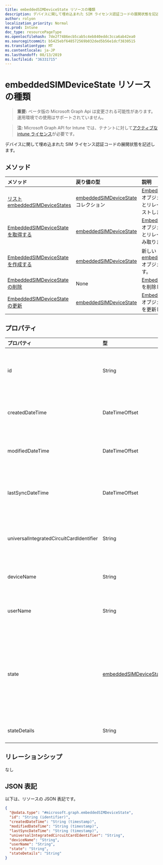 ```yaml
---
title: embeddedSIMDeviceState リソースの種類
description: デバイスに関して埋め込まれた SIM ライセンス認証コードの展開状態を記述します。
author: rolyon
localization_priority: Normal
ms.prod: Intune
doc_type: resourcePageType
ms.openlocfilehash: 7de2f7486ecb5cab5c4eb840eddc3cca6ab42ea0
ms.sourcegitcommit: b5425ebf648572569b032ded5b56e1dcf3830515
ms.translationtype: MT
ms.contentlocale: ja-JP
ms.lasthandoff: 08/13/2019
ms.locfileid: "36331715"
---
```

# <a name="embeddedsimdevicestate-resource-type"></a>embeddedSIMDeviceState リソースの種類

> **重要:** ベータ版の Microsoft Graph Api は変更される可能性があります。運用環境での使用はサポートされていません。

> **注:** Microsoft Graph API for Intune では、テナントに対して[アクティブな intune ライセンス](https://go.microsoft.com/fwlink/?linkid=839381)が必要です。

デバイスに関して埋め込まれた SIM ライセンス認証コードの展開状態を記述します。

## <a name="methods"></a>メソッド
|メソッド|戻り値の型|説明|
|:---|:---|:---|
|[リスト embeddedSIMDeviceStates](../api/intune-esim-embeddedsimdevicestate-list.md)|[embeddedSIMDeviceState](../resources/intune-esim-embeddedsimdevicestate.md)コレクション|[EmbeddedSIMDeviceState](../resources/intune-esim-embeddedsimdevicestate.md)オブジェクトのプロパティとリレーションシップをリストします。|
|[EmbeddedSIMDeviceState を取得する](../api/intune-esim-embeddedsimdevicestate-get.md)|[embeddedSIMDeviceState](../resources/intune-esim-embeddedsimdevicestate.md)|[EmbeddedSIMDeviceState](../resources/intune-esim-embeddedsimdevicestate.md)オブジェクトのプロパティとリレーションシップを読み取ります。|
|[EmbeddedSIMDeviceState を作成する](../api/intune-esim-embeddedsimdevicestate-create.md)|[embeddedSIMDeviceState](../resources/intune-esim-embeddedsimdevicestate.md)|新しい[embeddedSIMDeviceState](../resources/intune-esim-embeddedsimdevicestate.md)オブジェクトを作成します。|
|[EmbeddedSIMDeviceState の削除](../api/intune-esim-embeddedsimdevicestate-delete.md)|None|[EmbeddedSIMDeviceState](../resources/intune-esim-embeddedsimdevicestate.md)を削除します。|
|[EmbeddedSIMDeviceState の更新](../api/intune-esim-embeddedsimdevicestate-update.md)|[embeddedSIMDeviceState](../resources/intune-esim-embeddedsimdevicestate.md)|[EmbeddedSIMDeviceState](../resources/intune-esim-embeddedsimdevicestate.md)オブジェクトのプロパティを更新します。|

## <a name="properties"></a>プロパティ
|プロパティ|型|説明|
|:---|:---|:---|
|id|String|埋め込まれている SIM デバイスの状態を表す一意の識別子です。 作成時に割り当てられたシステム生成値。|
|createdDateTime|DateTimeOffset|埋め込み SIM デバイスの状態が作成された時刻。 サービス側を生成しました。|
|modifiedDateTime|DateTimeOffset|埋め込み SIM デバイスの状態が最後に変更された時刻。 サービス側を更新しました。|
|lastSyncDateTime|DateTimeOffset|埋め込まれた SIM デバイスが最後にチェックインされた時刻。 サービス側を更新しました。|
|universalIntegratedCircuitCardIdentifier|String|プロファイルが展開されるハードウェアを識別するユニバーサル統合回路カード識別子 (UICCID)。|
|deviceName|String|サブスクリプションが準備されたデバイス名 (デスクトップの例: JOE)|
|userName|String|サブスクリプションが準備されたユーザー名 (joe@contoso.com など)|
|state|[embeddedSIMDeviceStateValue](../resources/intune-esim-embeddedsimdevicestatevalue.md)|デバイスに適用されるプロファイル操作の状態。 可能な値は、`notEvaluated`、`failed`、`installing`、`installed`、`deleting`、`error`、`deleted`、`removedByUser` です。|
|stateDetails|String|プロビジョニング状態の文字列の説明。|

## <a name="relationships"></a>リレーションシップ
なし

## <a name="json-representation"></a>JSON 表記
以下は、リソースの JSON 表記です。
<!-- {
  "blockType": "resource",
  "keyProperty": "id",
  "@odata.type": "microsoft.graph.embeddedSIMDeviceState"
}
-->
``` json
{
  "@odata.type": "#microsoft.graph.embeddedSIMDeviceState",
  "id": "String (identifier)",
  "createdDateTime": "String (timestamp)",
  "modifiedDateTime": "String (timestamp)",
  "lastSyncDateTime": "String (timestamp)",
  "universalIntegratedCircuitCardIdentifier": "String",
  "deviceName": "String",
  "userName": "String",
  "state": "String",
  "stateDetails": "String"
}
```




